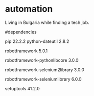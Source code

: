 # automation

Living in Bulgaria while finding a tech job.

#dependencies

pip                             22.2.2
python-dateutil                 2.8.2

robotframework                  5.0.1

robotframework-pythonlibcore    3.0.0

robotframework-selenium2library 3.0.0

robotframework-seleniumlibrary  6.0.0

setuptools                      41.2.0

